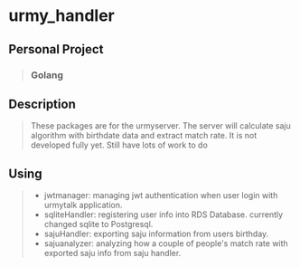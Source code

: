 # urmy_handler
##  Personal Project
> ### Golang

## Description
> These packages are for the urmyserver. The server will calculate saju algorithm with birthdate data and extract match rate.
> It is not developed fully yet. Still have lots of work to do

## Using
> - jwtmanager: managing jwt authentication when user login with urmytalk application.
> - sqliteHandler: registering user info into RDS Database. currently changed sqlite to Postgresql.
> - sajuHandler: exporting saju information from users birthday.
> - sajuanalyzer: analyzing how a couple of people's match rate with exported saju info from saju handler.

